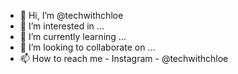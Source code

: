 - 👋 Hi, I’m @techwithchloe
- 👀 I’m interested in ...
- 🌱 I’m currently learning ...
- 💞️ I’m looking to collaborate on ...
- 📫 How to reach me - Instagram - @techwithchloe

<!---
techwithchloe/techwithchloe is a ✨ special ✨ repository because its `README.md` (this file) appears on your GitHub profile.
You can click the Preview link to take a look at your changes.
--->
